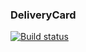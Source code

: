 ### DeliveryCard
[![Build status](https://ci.appveyor.com/api/projects/status/g78rcoaer42w4nqt?svg=true)](https://ci.appveyor.com/project/vamdalshe/deliverycard)
